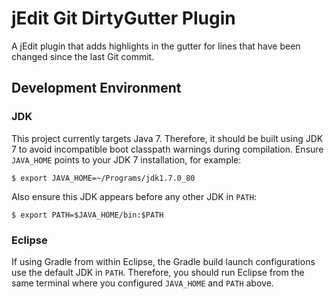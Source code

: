 # jEdit Git DirtyGutter Plugin

A jEdit plugin that adds highlights in the gutter for lines that have been changed since the last Git commit.

## Development Environment

### JDK

This project currently targets Java 7.  Therefore, it should be built using JDK 7 to avoid incompatible boot classpath warnings during compilation.  Ensure `JAVA_HOME` points to your JDK 7 installation, for example:

    $ export JAVA_HOME=~/Programs/jdk1.7.0_80

Also ensure this JDK appears before any other JDK in `PATH`:

    $ export PATH=$JAVA_HOME/bin:$PATH

### Eclipse

If using Gradle from within Eclipse, the Gradle build launch configurations use the default JDK in `PATH`.  Therefore, you should run Eclipse from the same terminal where you configured `JAVA_HOME` and `PATH` above.
